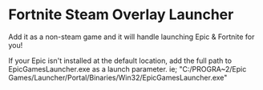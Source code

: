 # Fortnite Steam Overlay Launcher
 
Add it as a non-steam game and it will handle launching Epic & Fortnite for you!

If your Epic isn't installed at the default location, add the full path to EpicGamesLauncher.exe as a launch parameter. ie; "C:/PROGRA~2/Epic Games/Launcher/Portal/Binaries/Win32/EpicGamesLauncher.exe"
